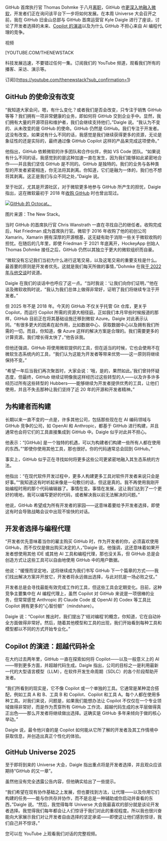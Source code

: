 GitHub 首席执行官 Thomas Dohmke 于八月[离职](https://thenewstack.io/github-loses-its-ceo-and-independence/)，GitHub 也[更深入地融入微软](https://thenewstack.io/github-will-prioritize-migrating-to-azure-over-feature-development/)，开发者们正在询问该平台下一步将如何发展。在本周 Universe 大会召开之前，我在 GitHub 旧金山总部与 GitHub 首席运营官 Kyle Daigle 进行了座谈，讨论了开发者选择的未来、[Copilot 的演进](https://thenewstack.io/github-copilot-wants-to-become-your-peer-programmer/)以及为什么 GitHub 不担心来自 AI 编程代理的竞争。

视频

[YOUTUBE.COM/THENEWSTACK

科技发展迅速，不要错过任何一集。订阅我们的 YouTube 频道，观看我们所有的播客、采访、演示等。

订阅](https://youtube.com/thenewstack?sub_confirmation=1)

## GitHub 的使命没有改变

“我知道大家会问，嗯，有什么变化？或者我们是否会改变，只专注于销售 GitHub 等等？我们拥有一项非常健康的业务，即如何将 GitHub 交到企业手中。显然，我们拥有大量的开源项目和维护者，我们会继续支持他们，”Daigle 说。“我认为不变的、从未改变的是 GitHub 的使命。GitHub 仍然是 GitHub。我们专注于开发者。这没有改变。如果说有什么不同的话，我感觉是我们继续获得更多的资源，无论是象征性的还是实际的，最终通过像 GitHub Copilot 这样的产品来完成这项使命。”

他指出，GitHub 依赖微软的许多团队和合作伙伴，例如 VS Code 团队。“如果说有什么不同的话，我感觉到的是这种加速一直在发生，因为我们能够如此紧密地合作——并且我们坚信 GitHub 是不同的。GitHub 是独特的。我们的业务与各种类型的开发者紧密相连，你无法将其剥离。你知道，它们是融为一体的，我们也不想将其剥离。这正是我们与众不同之处，”Daigle 说。

至于社区，尤其是开源社区，对于微软更多地参与 GitHub 所产生的担忧，Daigle 指出，这在微软最初于 2018 年[收购 GitHub](https://news.microsoft.com/source/2018/06/04/microsoft-to-acquire-github-for-7-5-billion/) 时也曾出现过。

[![GitHub 的 Octocat。](https://cdn.thenewstack.io/media/2025/10/8760877d-img_2684-scaled.jpg)](https://cdn.thenewstack.io/media/2025/10/8760877d-img_2684-scaled.jpg)

图片来源：The New Stack。

当时 GitHub 的首席执行官 Chris Wanstrath 一直在寻找自己的继任者。收购完成后，Nat Friedman 成为首席执行官。微软于 2016 年收购了他的初创公司 Xamarin。Xamarin 拥有深厚的开源根基，这无疑有助于消除一些关于微软收购的担忧。在随后的几年里，即使 Friedman 于 2021 年底离开，HockeyApp 创始人 Thomas Dohmke 接任之后，GitHub 仍然以其独立于更大的微软组织而自豪。

“微软没有忘记我们当初为什么进行这笔交易，以及这笔交易的重要支柱是什么。最首要的原则是开发者优先。这就是我们每天所做的事情，”Dohmke 在我[于 2022 年与他交谈](https://techcrunch.com/2022/10/26/four-years-after-being-acquired-by-microsoft-github-keeps-doing-its-thing/)时说道。

Daigle 在我们的谈话中也呼应了这一点。“当时我说：‘让我们向你们证明，’”他在谈及微软收购时说，“我认为我们总体上做得非常好，证明了我们将继续专注于开发者。”

但 2025 年不是 2018 年。今天的 GitHub 不仅关乎托管 Git 仓库，更关乎 Copilot，而运行 Copilot 所需的资源大相径庭。正如我们本月早些时候报道的那样，GitHub 目前正在将其基础设施迁移到微软 Azure。Daigle 对此表示认同。“有很多更大的因素在起作用，比如数据中心、获取数据中心以及拥有我们所需的一切。而且，你知道，像 Azure 这样的解决方案是合理的。我们需要更多的计算资源。我们增长得太快了，”他告诉我。

但他还强调，GitHub 将使用微软提供的工具，但在适当的时候，它也会使用不在微软生态系统内的工具，“我们认为这能为开发者等带来优势——这一原则将继续保持不变。”

“希望一年后当我们再次聚首时，大家会说：‘哦，是的，果然如此。’我们曾持怀疑态度，但最终，GitHub 继续证明像我这样经历过这些转型的人——以及许多许多经历过所有这些转型的 Hubbers——能够继续为开发者提供优秀的工具，让他们使用，并且不失去那种让我们坚持了近 20 年的开源和开发者精神。”

## 为构建者而构建

长期以来一直不变的一点是，许多其他公司，包括那些现在在 AI 编码领域与 GitHub 竞争的公司，如 OpenAI 和 Anthropic，都基于 GitHub 进行构建，并且通常也会将它们的工具直接集成到 GitHub 中。Daigle 似乎对此并不担心。

他表示：“[GitHub] 是一个独特的机遇，可以为构建者们构建一些所有人都在使用的东西。”“即使你使用其他工具，那也很好。你的代码通常总会回到 GitHub。”

事实上，GitHub 似乎正在寻找如何将更多这些公司更紧密地融入其生态系统的方法。

他指出：“在现代软件开发过程中，更多人构建更多工具对软件开发者来说只会是好事。”“我知道这有时听起来像是一句敷衍的话，但这是真的。我不再使用我刚开始编程时用的那个代码编辑器了。事情在变。事情在发展，这让我们达到了一个更好的境地，我可以编写更好的代码，或者解决我以前无法解决的问题。”

他说，GitHub 希望成为所有开发者的家园——这意味着要给予开发者选择，即使这有时会导致战略会议中出现不愉快的对话。

## 开发者选择与编程代理

“开发者优先意味着当你的雇主购买 GitHub 时，作为开发者的你，必须喜欢使用 GitHub，而不仅仅是做出购买决定的人，”Daigle 说。他强调，这还意味着如果开发者想使用其他 IDE 或其他 AI 工具和编程代理，那也没关系，但 GitHub 总是会创造方式让这些工具可以自由地使用 GitHub 中的用户数据。

他说：“缓慢而坚定地，这将继续成为我们书写 GitHub 下一个篇章的方式——我们找出解决方案并开放它，开发者将永远做出选择，与此对抗是一场必败之仗。”

开发者总是会寻找最能有效完成工作的工具，但这些工具会定期变化。目前，这种竞争主要集中在 AI 编程代理上，虽然 Copilot 对 GitHub 来说是一项很棒的业务，但常常感觉 Anthropic 的 Claude Code 或 OpenAI 的 Codex 等工具比 Copilot 拥有更多的“心智份额”（mindshare）。

Daigle 说：“Copilot 推出时，我们提出了‘结对编程’的概念，你知道，它在自动补全方面做得非常好。然后，随着其他模型和工具的出现，我们开始看到每种工具和模型都以不同的方式开始专业化。”

## Copilot 的演进：超越代码补全

在大约过去两年里，GitHub 一直在探索如何将 Copilot——以及一般意义上的 AI——带到更多方面，并超越代码生成。Daigle 指出，公司的目标之一是利用最新一代的大型语言模型（LLM），在软件开发生命周期（SDLC）的各个阶段帮助开发者。

“我们所看到的现实是，它不像 Copilot 或一个单独的工具。它通常是某种混合搭配，例如工具 A 和 B、工具 B 和 Copilot、Copilot 和工具 A。每个人都在使用多种工具。对我们来说，问题是，如果我们能想办法让 Copilot 不仅仅在一个专业领域做得非常好，而是作为贯穿所有 GitHub 工作流、超越代码生成的水平层做得真正出色——那么开发者将继续做出选择。这确实是 GitHub 多年来倾向于做的核心举动。”

Daigle 说，最令他兴奋的是 Copilot 如何能从它所了解的开发者及其工作情境中获取信息，并创造出真正个性化的体验。

## GitHub Universe 2025

至于即将到来的 Universe 大会，Daigle 指出重点将是开发者选择，并且观众应该期待“GitHub 的又一章”。

虽然他没有完全透露公告内容，但他确实给出了一些提示。

“我们希望在现有协作基础之上发展，但也要找到方法，让代理——以及你用它们构建的任务——能与你共存并协作，而不是总是一种辅助或你启动并查看的东西，”Daigle 说。“然后，我觉得每年 Universe 大会我最喜欢的部分就是谈论开发者选择。我觉得我们每年都会让人们惊讶于我们对此的重视程度。所以我也很兴奋能向大家展示我们对让开发者自由选择的坚定承诺——即使这让他们感到惊讶，我们自己并不惊讶。”

您可以在 YouTube 上观看我们对话的完整视频。